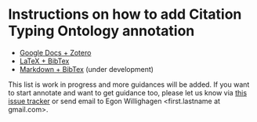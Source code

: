 # Instructions on how to add Citation Typing Ontology annotation

* [Google Docs + Zotero](https://docs.google.com/document/d/1_384jZzNisNKpAERzrpJhxcjs_cPgaQFXa-5_QFaxkg/edit?usp=sharing)
* [LaTeX + BibTex](cito-guidelines/latex.md)
* [Markdown + BibTex](cito-guidelines/markdown.md) (under development)

This list is work in progress and more guidances will be added. If you want to start annotate and want to get
guidance too, please let us know via [this issue tracker](https://github.com/jcheminform/jcheminform-author-guidelines/issues)
or send email to Egon Willighagen <first.lastname at gmail.com>.
